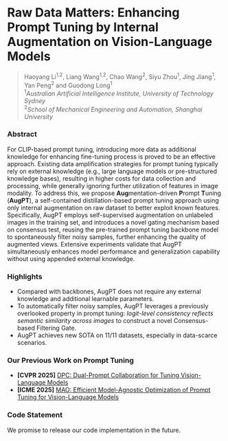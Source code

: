 # Raw Data Matters: Enhancing Prompt Tuning by Internal Augmentation on Vision-Language Models
> Haoyang Li<sup>1,2</sup>, Liang Wang<sup>1,2</sup>, Chao Wang<sup>2</sup>, Siyu Zhou<sup>1</sup>, Jing Jiang<sup>1</sup>, Yan Peng<sup>2</sup> and Guodong Long<sup>1</sup> <br>
> <sup>1</sup>_Australian Artificial Intelligence Institute, University of Technology Sydney_ <br>
> <sup>2</sup>_School of Mechanical Engineering and Automation, Shanghai University_ <br>

### Abstract

For CLIP-based prompt tuning, introducing more data as additional knowledge for enhancing fine-tuning process is proved to be an effective approach. Existing data amplification strategies for prompt tuning typically rely on external knowledge (e.g., large language models or pre-structured knowledge bases), resulting in higher costs for data collection and processing, while generally ignoring further utilization of features in image modality. To address this, we propose **Aug**mentation-driven **P**rompt **T**uning (**AugPT**), a self-contained distillation-based prompt tuning approach using only internal augmentation on raw dataset to better exploit known features. Specifically, AugPT employs self-supervised augmentation on unlabeled images in the training set, and introduces a novel gating mechanism based on consensus test, reusing the pre-trained prompt tuning backbone model to spontaneously filter noisy samples, further enhancing the quality of augmented views. Extensive experiments validate that AugPT simultaneously enhances model performance and generalization capability without using appended external knowledge.

### Highlights
- Compared with backbones, AugPT does not require any external knowledge and additional learnable parameters.
- To automatically filter noisy samples, AugPT leverages a previously overlooked property in prompt tuning: _logit-level consistency reflects semantic similarity across images_ to construct a novel Consensus-based Filtering Gate.
- AugPT achieves new SOTA on 11/11 datasets, especially in data-scarce scenarios.

### Our Previous Work on Prompt Tuning
- **[CVPR 2025]** [DPC: Dual-Prompt Collaboration for Tuning Vision-Language Models](https://arxiv.org/abs/2503.13443)
- **[ICME 2025]** [MAO: Efficient Model-Agnostic Optimization of Prompt Tuning for Vision-Language Models](https://arxiv.org/abs/2503.18160)

### Code Statement
We promise to release our code implementation in the future.
